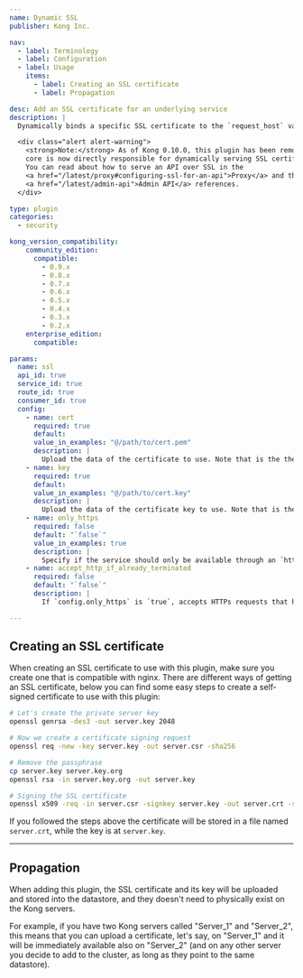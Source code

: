 ```yaml
---
name: Dynamic SSL
publisher: Kong Inc.

nav:
  - label: Terminology
  - label: Configuration
  - label: Usage
    items:
      - label: Creating an SSL certificate
      - label: Propagation

desc: Add an SSL certificate for an underlying service
description: |
  Dynamically binds a specific SSL certificate to the `request_host` value of a service. In case you want to setup a global SSL certificate for **every API**, take a look at the [Kong SSL configuration options][configuration].

  <div class="alert alert-warning">
    <strong>Note:</strong> As of Kong 0.10.0, this plugin has been removed and the
    core is now directly responsible for dynamically serving SSL certificates.
    You can read about how to serve an API over SSL in the
    <a href="/latest/proxy#configuring-ssl-for-an-api">Proxy</a> and the
    <a href="/latest/admin-api">Admin API</a> references.
  </div>

type: plugin
categories:
  - security

kong_version_compatibility:
    community_edition:
      compatible:
        - 0.9.x
        - 0.8.x
        - 0.7.x
        - 0.6.x
        - 0.5.x
        - 0.4.x
        - 0.3.x
        - 0.2.x
    enterprise_edition:
      compatible:

params:
  name: ssl
  api_id: true
  service_id: true
  route_id: true
  consumer_id: true
  config:
    - name: cert
      required: true
      default:
      value_in_examples: "@/path/to/cert.pem"
      description: |
        Upload the data of the certificate to use. Note that is the the actual data of the key (not the path), so it should be sent in `multipart/form-data` upload request.
    - name: key
      required: true
      default:
      value_in_examples: "@/path/to/cert.key"
      description: |
        Upload the data of the certificate key to use. Note that is the the actual data of the key (not the path), so it should be sent in `multipart/form-data` upload request.
    - name: only_https
      required: false
      default: "`false`"
      value_in_examples: true
      description: |
        Specify if the service should only be available through an `https` protocol.
    - name: accept_http_if_already_terminated
      required: false
      default: "`false`"
      description: |
        If `config.only_https` is `true`, accepts HTTPs requests that have already been terminated by a proxy or load balancer and the `x-forwarded-proto: https` header has been added to the request. Only enable this option if the Kong server cannot be publicly accessed and the only entry-point is such proxy or load balancer.

---
```


## Creating an SSL certificate

When creating an SSL certificate to use with this plugin, make sure you create one that is compatible with nginx. There are different ways of getting an SSL certificate, below you can find some easy steps to create a self-signed certificate to use with this plugin:

```bash
# Let's create the private server key
openssl genrsa -des3 -out server.key 2048

# Now we create a certificate signing request
openssl req -new -key server.key -out server.csr -sha256

# Remove the passphrase
cp server.key server.key.org
openssl rsa -in server.key.org -out server.key

# Signing the SSL certificate
openssl x509 -req -in server.csr -signkey server.key -out server.crt -sha256
```

If you followed the steps above the certificate will be stored in a file named `server.crt`, while the key is at `server.key`.

----

## Propagation

When adding this plugin, the SSL certificate and its key will be uploaded and stored into the datastore, and they doesn't need to physically exist on the Kong servers.

For example, if you have two Kong servers called "Server_1" and "Server_2", this means that you can upload a certificate, let's say, on "Server_1" and it will be immediately available also on "Server_2" (and on any other server you decide to add to the cluster, as long as they point to the same datastore).

[api-object]: /latest/admin-api/#api-object
[configuration]: /latest/configuration#ssl_cert_path
